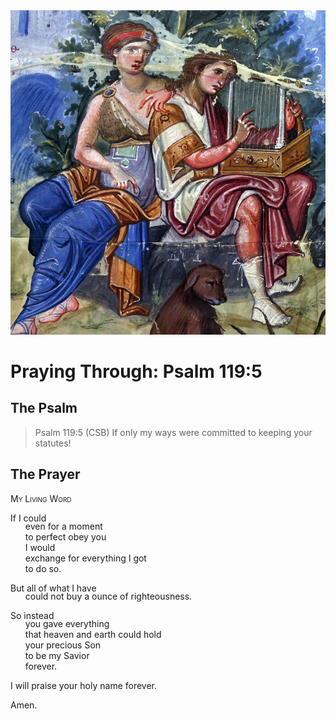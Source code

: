 <img class="intro-right" src="../images/art-paris-psalter.jpg">

<style>
  li {list-style-type: none;}
  p + ul {
    margin-top: -18px;
}
</style>

# Praying Through: Psalm 119:5

## The Psalm

>Psalm 119:5 (CSB) If only my ways were committed to keeping your statutes!

## The Prayer

<div style="font-variant: small-caps;">
My Living Word
</div>

If I could  
* even for a moment  
* to perfect obey you  
* I would  
* exchange for everything I got  
* to do so.

But all of what I have  
* could not buy a ounce of righteousness.

So instead  
* you gave everything  
* that heaven and earth could hold  
* your precious Son  
* to be my Savior  
* forever.

I will praise your holy name forever.

Amen.
